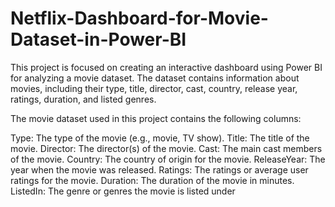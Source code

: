 # Netflix-Dashboard-for-Movie-Dataset-in-Power-BI
This project is focused on creating an interactive dashboard using Power BI for analyzing a movie dataset. The dataset contains information about movies, including their type, title, director, cast, country, release year, ratings, duration, and listed genres.

The movie dataset used in this project contains the following columns:

Type: The type of the movie (e.g., movie, TV show).
Title: The title of the movie.
Director: The director(s) of the movie.
Cast: The main cast members of the movie.
Country: The country of origin for the movie.
ReleaseYear: The year when the movie was released.
Ratings: The ratings or average user ratings for the movie.
Duration: The duration of the movie in minutes.
ListedIn: The genre or genres the movie is listed under
